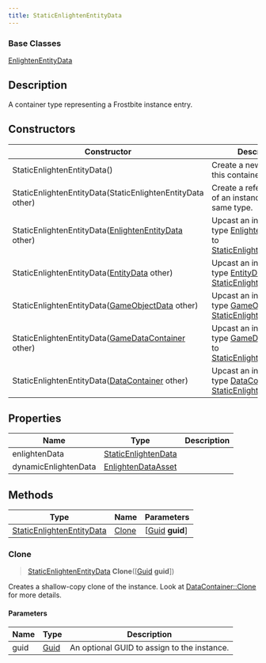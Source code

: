 ```yaml
---
title: StaticEnlightenEntityData
---
```

### Base Classes

[EnlightenEntityData](/vext/ref/fb/enlightenentitydata/)

## Description

A container type representing a Frostbite instance entry.

## Constructors

| Constructor                                                                          | Description                                                                                                                               |
| ------------------------------------------------------------------------------------ | ----------------------------------------------------------------------------------------------------------------------------------------- |
| StaticEnlightenEntityData()                                                          | Create a new instance of this container type.                                                                                             |
| StaticEnlightenEntityData(StaticEnlightenEntityData other)                           | Create a reference copy of an instance of the same type.                                                                                  |
| StaticEnlightenEntityData([EnlightenEntityData](/vext/ref/fb/enlightenentitydata/) other)          | Upcast an instance of type [EnlightenEntityData](/vext/ref/fb/enlightenentitydata/) to [StaticEnlightenEntityData](/vext/ref/fb/staticenlightenentitydata/).          |
| StaticEnlightenEntityData([EntityData](/vext/ref/fb/entitydata/) other)                            | Upcast an instance of type [EntityData](/vext/ref/fb/entitydata/) to [StaticEnlightenEntityData](/vext/ref/fb/staticenlightenentitydata/).                            |
| StaticEnlightenEntityData([GameObjectData](/vext/ref/fb/gameobjectdata/) other)                    | Upcast an instance of type [GameObjectData](/vext/ref/fb/gameobjectdata/) to [StaticEnlightenEntityData](/vext/ref/fb/staticenlightenentitydata/).                    |
| StaticEnlightenEntityData([GameDataContainer](/vext/ref/fb/gamedatacontainer/) other)              | Upcast an instance of type [GameDataContainer](/vext/ref/fb/gamedatacontainer/) to [StaticEnlightenEntityData](/vext/ref/fb/staticenlightenentitydata/).              |
| StaticEnlightenEntityData([DataContainer](/vext/ref/shared/class/datacontainer) other) | Upcast an instance of type [DataContainer](/vext/ref/shared/class/datacontainer) to [StaticEnlightenEntityData](/vext/ref/fb/staticenlightenentitydata/). |

## Properties

| Name                 | Type                                       | Description |
| -------------------- | ------------------------------------------ | ----------- |
| enlightenData        | [StaticEnlightenData](/vext/ref/fb/staticenlightendata/) |             |
| dynamicEnlightenData | [EnlightenDataAsset](/vext/ref/fb/enlightendataasset/)   |             |

## Methods

| Type                                                   | Name            | Parameters                                     |
| ------------------------------------------------------ | --------------- | ---------------------------------------------- |
| [StaticEnlightenEntityData](/vext/ref/fb/staticenlightenentitydata/) | [Clone](#clone) | \[[Guid](/vext/ref/shared/class/guid) **guid**\] |

### Clone

> [StaticEnlightenEntityData](/vext/ref/fb/staticenlightenentitydata/) **Clone**(\[[Guid](/vext/ref/shared/class/guid) **guid**\])

Creates a shallow-copy clone of the instance. Look at [DataContainer::Clone](/vext/ref/shared/class/datacontainer#clone) for more details.

#### Parameters

| Name | Type         | Description                                 |
| ---- | ------------ | ------------------------------------------- |
| guid | [Guid](/vext/ref/shared/class/guid/) | An optional GUID to assign to the instance. |
